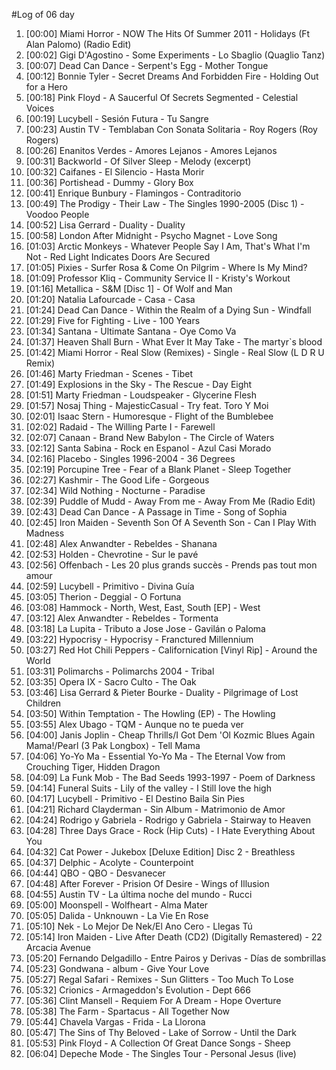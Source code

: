 #Log of 06 day

1. [00:00] Miami Horror - NOW The Hits Of Summer 2011 - Holidays (Ft Alan Palomo) (Radio Edit)
1. [00:02] Gigi D'Agostino - Some Experiments - Lo Sbaglio (Quaglio Tanz)
1. [00:07] Dead Can Dance - Serpent's Egg - Mother Tongue
1. [00:12] Bonnie Tyler - Secret Dreams And Forbidden Fire - Holding Out for a Hero
1. [00:18] Pink Floyd - A Saucerful Of Secrets Segmented - Celestial Voices
1. [00:19] Lucybell - Sesión Futura - Tu Sangre
1. [00:23] Austin TV - Temblaban Con Sonata Solitaria - Roy Rogers (Roy Rogers)
1. [00:26] Enanitos Verdes - Amores Lejanos - Amores Lejanos
1. [00:31] Backworld - Of Silver Sleep - Melody (excerpt)
1. [00:32] Caifanes - El Silencio - Hasta Morir
1. [00:36] Portishead - Dummy - Glory Box
1. [00:41] Enrique Bunbury - Flamingos - Contraditorio
1. [00:49] The Prodigy - Their Law - The Singles 1990-2005 (Disc 1) - Voodoo People
1. [00:52] Lisa Gerrard - Duality - Duality
1. [00:58] London After Midnight - Psycho Magnet - Love Song
1. [01:03] Arctic Monkeys - Whatever People Say I Am, That's What I'm Not - Red Light Indicates Doors Are Secured
1. [01:05] Pixies - Surfer Rosa & Come On Pilgrim - Where Is My Mind?
1. [01:09] Professor Kliq - Community Service II - Kristy's Workout
1. [01:16] Metallica - S&M [Disc 1] - Of Wolf and Man
1. [01:20] Natalia Lafourcade - Casa - Casa
1. [01:24] Dead Can Dance - Within the Realm of a Dying Sun - Windfall
1. [01:29] Five for Fighting - Live - 100 Years
1. [01:34] Santana - Ultimate Santana - Oye Como Va
1. [01:37] Heaven Shall Burn - What Ever It May Take - The martyr`s blood
1. [01:42] Miami Horror - Real Slow (Remixes) - Single - Real Slow (L D R U Remix)
1. [01:46] Marty Friedman - Scenes - Tibet
1. [01:49] Explosions in the Sky - The Rescue - Day Eight
1. [01:51] Marty Friedman - Loudspeaker - Glycerine Flesh
1. [01:57] Nosaj Thing - MajesticCasual - Try feat. Toro Y Moi
1. [02:01] Isaac Stern - Humoresque - Flight of the Bumblebee
1. [02:02] Radaid - The Willing Parte I - Farewell
1. [02:07] Canaan - Brand New Babylon - The Circle of Waters
1. [02:12] Santa Sabina - Rock en Espanol - Azul Casi Morado
1. [02:16] Placebo - Singles 1996-2004 - 36 Degrees
1. [02:19] Porcupine Tree - Fear of a Blank Planet - Sleep Together
1. [02:27] Kashmir - The Good Life - Gorgeous
1. [02:34] Wild Nothing - Nocturne - Paradise
1. [02:39] Puddle of Mudd - Away From me - Away From Me (Radio Edit)
1. [02:43] Dead Can Dance - A Passage in Time - Song of Sophia
1. [02:45] Iron Maiden - Seventh Son Of A Seventh Son - Can I Play With Madness
1. [02:48] Alex Anwandter - Rebeldes - Shanana
1. [02:53] Holden - Chevrotine - Sur le pavé
1. [02:56] Offenbach - Les 20 plus grands succès - Prends pas tout mon amour
1. [02:59] Lucybell - Primitivo - Divina Guía
1. [03:05] Therion - Deggial - O Fortuna
1. [03:08] Hammock - North, West, East, South [EP] - West
1. [03:12] Alex Anwandter - Rebeldes - Tormenta
1. [03:18] La Lupita - Tributo a Jose Jose - Gavilán o Paloma
1. [03:22] Hypocrisy - Hypocrisy - Franctured Millennium
1. [03:27] Red Hot Chili Peppers - Californication [Vinyl Rip] - Around the World
1. [03:31] Polimarchs - Polimarchs 2004 - Tribal
1. [03:35] Opera IX - Sacro Culto - The Oak
1. [03:46] Lisa Gerrard & Pieter Bourke - Duality - Pilgrimage of Lost Children
1. [03:50] Within Temptation - The Howling (EP) - The Howling
1. [03:55] Alex Ubago - TQM - Aunque no te pueda ver
1. [04:00] Janis Joplin - Cheap Thrills/I Got Dem 'Ol Kozmic Blues Again Mama!/Pearl (3 Pak Longbox) - Tell Mama
1. [04:06] Yo-Yo Ma - Essential Yo-Yo Ma - The Eternal Vow from Crouching Tiger, Hidden Dragon
1. [04:09] La Funk Mob - The Bad Seeds 1993-1997 - Poem of Darkness
1. [04:14] Funeral Suits - Lily of the valley - I Still love the high
1. [04:17] Lucybell - Primitivo - El Destino Baila Sin Pies
1. [04:21] Richard Clayderman - Sin Album - Matrimonio de Amor
1. [04:24] Rodrigo y Gabriela - Rodrigo y Gabriela - Stairway to Heaven
1. [04:28] Three Days Grace - Rock (Hip Cuts) - I Hate Everything About You
1. [04:32] Cat Power - Jukebox [Deluxe Edition] Disc 2 - Breathless
1. [04:37] Delphic - Acolyte - Counterpoint
1. [04:44] QBO - QBO - Desvanecer
1. [04:48] After Forever - Prision Of Desire - Wings of Illusion
1. [04:55] Austin TV - La última noche del mundo - Rucci
1. [05:00] Moonspell - Wolfheart - Alma Mater
1. [05:05] Dalida - Unknouwn - La Vie En Rose
1. [05:10] Nek - Lo Mejor De Nek/El Ano Cero - Llegas Tú
1. [05:14] Iron Maiden - Live After Death (CD2) (Digitally Remastered) - 22 Arcacia Avenue
1. [05:20] Fernando Delgadillo - Entre Pairos y Derivas - Días de sombrillas
1. [05:23] Gondwana - album - Give Your Love
1. [05:27] Regal Safari - Remixes - Sun Glitters - Too Much To Lose
1. [05:32] Crionics - Armageddon's Evolution - Dept 666
1. [05:36] Clint Mansell - Requiem For A Dream - Hope Overture
1. [05:38] The Farm - Spartacus - All Together Now
1. [05:44] Chavela Vargas - Frida - La Llorona
1. [05:47] The Sins of Thy Beloved - Lake of Sorrow - Until the Dark
1. [05:53] Pink Floyd - A Collection Of Great Dance Songs - Sheep
1. [06:04] Depeche Mode - The Singles Tour - Personal Jesus (live)
